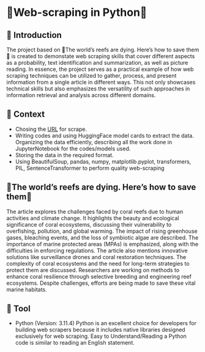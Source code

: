 # 🐍Web-scraping in Python🐍
## 📣 Introduction

The project based on 🐠The world’s reefs are dying. Here’s how to save them🐢  is created to demonstate web scraping skills that cover different aspects as a probability, text identification and summarization, as well as picture reading. In essence, the project serves as a practical example of how web scraping techniques can be utilized to gather, process, and present information from a single article in different ways. This not only showcases technical skills but also emphasizes the versatility of such approaches in information retrieval and analysis across different domains.

## 📑 Context
- Chosing the [URL](https://medium.com/the-economist/the-worlds-reefs-are-dying-here-s-how-to-save-them-2326bcf2e2af) for scrape.
- Writing codes and using HuggingFace model cards to extract the data. Organizing the data efficiently, describing all the work done in JupyterNotebook for the codes/models used.
- Storing the data in the required format.
- Using BeautifulSoup, pandas, numpy, matplotlib.pyplot, transformers, PIL, SentenceTransformer to perform quality web-scraping

## 🐠The world’s reefs are dying. Here’s how to save them🐢
The article explores the challenges faced by coral reefs due to human activities and climate change. It highlights the beauty and ecological significance of coral ecosystems, discussing their vulnerability to overfishing, pollution, and global warming. The impact of rising greenhouse gases, bleaching events, and the loss of symbiotic algae are described. The importance of marine protected areas (MPAs) is emphasized, along with the difficulties in enforcing regulations. The article also mentions innovative solutions like surveillance drones and coral restoration techniques. The complexity of coral ecosystems and the need for long-term strategies to protect them are discussed. Researchers are working on methods to enhance coral resilience through selective breeding and engineering reef ecosystems. Despite challenges, efforts are being made to save these vital marine habitats.

## 🔧 Tool
- Python (Version: 3.11.4)
Python is an excellent choice for developers for building web scrapers because it includes native libraries designed exclusively for web scraping. Easy to Understand/Reading a Python code is similar to reading an English statement.
